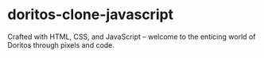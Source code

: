 # doritos-clone-javascript
Crafted with HTML, CSS, and JavaScript – welcome to the enticing world of Doritos through pixels and code.
